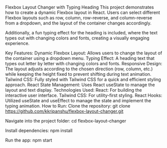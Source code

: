Flexbox Layout Changer with Typing Heading
This project demonstrates how to create a dynamic Flexbox layout in React. Users can select different Flexbox layouts such as row, column, row-reverse, and column-reverse from a dropdown, and the layout of the container changes accordingly.

Additionally, a fun typing effect for the heading is included, where the text types out with changing colors and fonts, creating a visually engaging experience.

Key Features:
Dynamic Flexbox Layout: Allows users to change the layout of the container using a dropdown menu.
Typing Effect: A heading text that types out letter by letter with changing colors and fonts.
Responsive Design: The layout adjusts according to the chosen direction (row, column, etc.) while keeping the height fixed to prevent shifting during text animation.
Tailwind CSS: Fully styled with Tailwind CSS for a quick and efficient styling approach.
React State Management: Uses React useState to manage the layout and text display.
Technologies Used:
React: For building the interactive user interface.
Tailwind CSS: For utility-first styling.
React Hooks: Utilized useState and useEffect to manage the state and implement the typing animation.
How to Run:
Clone the repository:
git clone https://github.com/kkripanshu/flexbox-layout-changer.git

Navigate into the project folder:
cd flexbox-layout-changer

Install dependencies:
npm install

Run the app:
npm start

